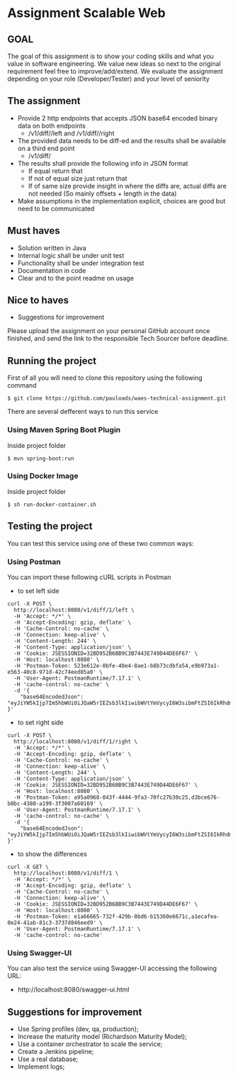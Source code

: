 # Assignment Scalable Web 

## GOAL

The goal of this assignment is to show your coding skills and what you value in software engineering. We value new ideas so next to the original requirement feel free to improve/add/extend.
We evaluate the assignment depending on your role (Developer/Tester) and your level of seniority

## The assignment

- Provide 2 http endpoints that accepts JSON base64 encoded binary data on both endpoints
	- <host>/v1/diff/<ID>/left and <host>/v1/diff/<ID>/right
- The provided data needs to be diff-ed and the results shall be available on a third end point
	- <host>/v1/diff/<ID>
- The results shall provide the following info in JSON format
	- If equal return that
	- If not of equal size just return that
	- If of same size provide insight in where the diffs are, actual diffs are not needed (So mainly offsets + length in the data)
- Make assumptions in the implementation explicit, choices are good but need to be communicated

## Must haves
- Solution written in Java
- Internal logic shall be under unit test
- Functionality shall be under integration test
- Documentation in code
- Clear and to the point readme on usage

## Nice to haves
- Suggestions for improvement

Please	upload	the	assignment	on	your	personal	GitHub	account	once	finished,	and	send	the	link	to	the	
responsible	Tech Sourcer before	deadline.

## Running the project

First of all you will need to clone this repository using the following command

```
$ git clone https://github.com/pauloads/waes-technical-assignment.git
```
There are several defferent ways to run this service

### Using Maven Spring Boot Plugin

Inside project folder
```
$ mvn spring-boot:run
```

### Using Docker Image
Inside project folder
```
$ sh run-docker-container.sh
```
 
## Testing the project
 
 You can test this service using one of these two common ways:
 
### Using Postman  

You can import these following cURL scripts in Postman

- to set left side
```
curl -X POST \
  http://localhost:8080/v1/diff/1/left \
  -H 'Accept: */*' \
  -H 'Accept-Encoding: gzip, deflate' \
  -H 'Cache-Control: no-cache' \
  -H 'Connection: keep-alive' \
  -H 'Content-Length: 244' \
  -H 'Content-Type: application/json' \
  -H 'Cookie: JSESSIONID=32BD952B6BB9C3B7443E749D44DE6F67' \
  -H 'Host: localhost:8080' \
  -H 'Postman-Token: 523e612e-0bfe-40e4-8ae1-b8b73cdbfa54,e9b973a1-e563-40c8-971d-42c74eed85a0' \
  -H 'User-Agent: PostmanRuntime/7.17.1' \
  -H 'cache-control: no-cache' \
  -d '{
    "base64EncodedJson": "eyJiYW5kIjp7Im5hbWUiOiJQaW5rIEZsb3lkIiwibWVtYmVycyI6W3sibmFtZSI6IkRhdmlkIEdpbG1hdXIifSx7Im5hbWUiOiJTaWQgQmFycmV0In0seyJuYW1lIjoiUm9nZXIgV2F0ZXJzIn0seyJuYW1lIjoiUmljaGFyZCBXcmlnaHQifSx7Im5hbWUiOiJOaWNrIE1hc29uIn1dfX0="
}'
``` 

- to set right side
```
curl -X POST \
  http://localhost:8080/v1/diff/1/right \
  -H 'Accept: */*' \
  -H 'Accept-Encoding: gzip, deflate' \
  -H 'Cache-Control: no-cache' \
  -H 'Connection: keep-alive' \
  -H 'Content-Length: 244' \
  -H 'Content-Type: application/json' \
  -H 'Cookie: JSESSIONID=32BD952B6BB9C3B7443E749D44DE6F67' \
  -H 'Host: localhost:8080' \
  -H 'Postman-Token: a95a0968-043f-4444-9fa3-70fc27b30c25,d3bce676-b0bc-4380-a199-3f3007a60169' \
  -H 'User-Agent: PostmanRuntime/7.17.1' \
  -H 'cache-control: no-cache' \
  -d '{
	"base64EncodedJson": "eyJiYW5kIjp7Im5hbWUiOiJQaW5rIEZsb3lkIiwibWVtYmVycyI6W3sibmFtZSI6IkRhdmlkIEdpbG1vdXIifSx7Im5hbWUiOiJTeWQgQmFycmV0In0seyJuYW1lIjoiUm9nZXIgV2F0ZXJzIn0seyJuYW1lIjoiUmljaGFyZCBXcmlnaHQifSx7Im5hbWUiOiJOaWNrIE1hc29uIn1dfX0="
}'
```

- to show the differences
```
curl -X GET \
  http://localhost:8080/v1/diff/1 \
  -H 'Accept: */*' \
  -H 'Accept-Encoding: gzip, deflate' \
  -H 'Cache-Control: no-cache' \
  -H 'Connection: keep-alive' \
  -H 'Cookie: JSESSIONID=32BD952B6BB9C3B7443E749D44DE6F67' \
  -H 'Host: localhost:8080' \
  -H 'Postman-Token: e1a66665-732f-429b-8bd6-b15360e6671c,a1ecafea-0e24-41ab-81c3-3737d846eed9' \
  -H 'User-Agent: PostmanRuntime/7.17.1' \
  -H 'cache-control: no-cache'
```

### Using Swagger-UI

You can also test the service using Swagger-UI accessing the following URL:

- http://localhost:8080/swagger-ui.html


## Suggestions for improvement

- Use Spring profiles (dev, qa, production);
- Increase the maturity model (Richardson Maturity Model);
- Use a container orchestrator to scale the service;
- Create a Jenkins pipeline;
- Use a real database;
- Implement logs;

